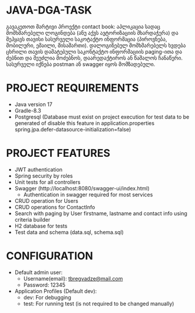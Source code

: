 # JAVA-DGA-TASK
გავაკეთოთ მარტივი პროექტი contact book: აპლიკაცია სადაც მომხმარებელი
ლოგინდება (ანუ აქვს ავტორიზაციის მხარდაჭერა) და შეჰყავს თავისი სასურველი
საკოტაქტო ინფორმაცია (პიროვნება, მობილური, ემაილი, მისამართი). დალოგინებულ მომხმარებელს ხვდება ცხრილი თავის დამატებული საკონტაქტო
ინფორმაციის paging-ითა და ძებნით და შეუძლია მოძებნოს, დაარედაქტიროს ან
წაშალოს ჩანაწერი. სასურველი იქნება postman ან swagger იყოს მომზადებული.

# PROJECT REQUIREMENTS
  - Java version 17
  - Gradle-8.3
  - Postgresql (Database must exist on project execution for test data to be generated of disable this feature in             application.properties spring.jpa.defer-datasource-initialization=false)
    
# PROJECT FEATURES
  - JWT authentication
  - Spring security by roles
  - Unit tests for all controllers
  - Swagger (http://localhost:8080/swagger-ui/index.html)
    - Authentication in swagger required for most services
  - CRUD operation for Users
  - CRUD operations for ContactInfo
  - Search with paging by User firstname, lastname and contact info using criteria builder
  - H2 database for tests
  - Test data and schema (data.sql, schema.sql)

# CONFIGURATION
  - Default admin user:
    - Username(email): tbregvadze@mail.com
    - Password: 12345
  - Application Profiles (Default dev):
    - dev: For debugging
    - test: For running test (is not required to be changed manually)

